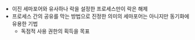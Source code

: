 - 이진 세마포어와 유사하나 락을 설정한 프로세스만이 락은 해제
- 프로세스 간의 공유를 막는 방법으로 진정한 의미의 세마포어는 아니지만 동기화에 유용한 기법
	- 독점적 사용 권한의 획득을 목표